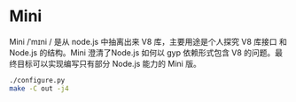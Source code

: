 # Mini
Mini /ˈmɪni / 是从 node.js 中抽离出来 V8 库，主要用途是个人探究 V8 库接口 和 Node.js 的结构。Mini 澄清了Node.js 如何以 gyp 依赖形式包含 V8 的问题。最终目标可以实现编写只有部分 Node.js 能力的 Mini 版。 

```bash
./configure.py
make -C out -j4
```